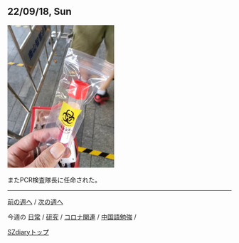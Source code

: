 ## 22/09/18, Sun

<img src="https://github.com/akita11/SZdiary/blob/main/diary/photo/2022-09-18_09.18.47.jpg" width="240px">

またPCR検査隊長に任命された。



***

[前の週へ](2209-2.md) /
[次の週へ](2209-4.md)

今週の
[日常](../diary/2209-3.md) /
[研究](../research/2209-3.md) /
[コロナ関連](../covid19/2209-3.md) / 
[中国語勉強](../chinese/2209-3.md) / 

[SZdiaryトップ](../../README.md)
